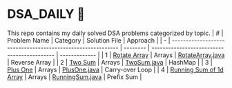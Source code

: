 # DSA_DAILY 🚀

This repo contains my daily solved DSA problems categorized by topic.
| # | Problem Name                                                | Category | Solution File                               | Approach      |
| - | ----------------------------------------------------------- | -------- | ------------------------------------------- | ------------- |
| 1 | [Rotate Array](https://leetcode.com/problems/rotate-array/) | Arrays   | [RotateArray.java](Arrays/RotateArray.java) | Reverse Array |
| 2 | [Two Sum](https://leetcode.com/problems/two-sum/)           | Arrays   | [TwoSum.java](Arrays/TwoSum.java)           | HashMap       |
| 3  | [Plus One](https://leetcode.com/problems/plus-one/)         | Arrays   | [PlusOne.java](Arrays/PlusOne.java)        | Carry-over Loop |
| 4  | [Running Sum of 1d Array](https://leetcode.com/problems/running-sum-of-1d-array/) | Arrays | [RunningSum.java](Arrays/RunningSum.java) | Prefix Sum |

